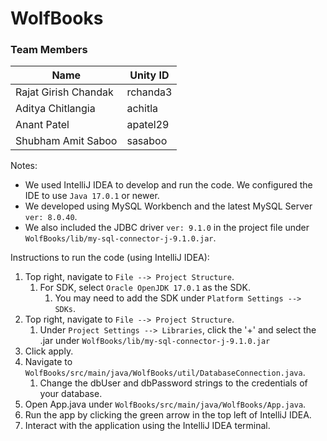 # WolfBooks

### Team Members
Name | Unity ID
-----|---------
Rajat Girish Chandak | rchanda3
Aditya Chitlangia | achitla
Anant Patel | apatel29
Shubham Amit Saboo | sasaboo

Notes: 
* We used IntelliJ IDEA to develop and run the code. We configured the IDE to use `Java 17.0.1` or newer.
* We developed using MySQL Workbench and the latest MySQL Server `ver: 8.0.40`.
* We also included the JDBC driver `ver: 9.1.0` in the project file under `WolfBooks/lib/my-sql-connector-j-9.1.0.jar`.

Instructions to run the code (using IntelliJ IDEA):
1. Top right, navigate to `File --> Project Structure`.
   1. For SDK, select `Oracle OpenJDK 17.0.1` as the SDK.
      1. You may need to add the SDK under `Platform Settings --> SDKs`.
2. Top right, navigate to `File --> Project Structure`.
   1. Under `Project Settings --> Libraries`, click the '+' and select the .jar under `WolfBooks/lib/my-sql-connector-j-9.1.0.jar`
3. Click apply.
4. Navigate to `WolfBooks/src/main/java/WolfBooks/util/DatabaseConnection.java`.
   1. Change the dbUser and dbPassword strings to the credentials of your database.
5. Open App.java under `WolfBooks/src/main/java/WolfBooks/App.java`.
6. Run the app by clicking the green arrow in the top left of IntelliJ IDEA.
7. Interact with the application using the IntelliJ IDEA terminal.